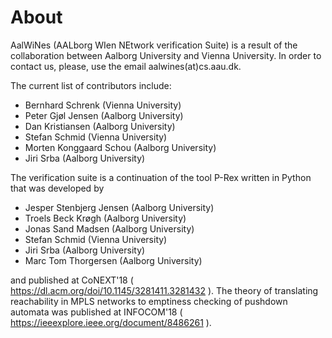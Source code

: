# About

AalWiNes (AALborg WIen NEtwork verification Suite) is a result of the collaboration between Aalborg University and Vienna University. In order to contact us, please, use the email aalwines(at)cs.aau.dk.

The current list of contributors include:

* Bernhard Schrenk (Vienna University)
* Peter Gjøl Jensen (Aalborg University)
* Dan Kristiansen (Aalborg University)
* Stefan Schmid (Vienna University)
* Morten Konggaard Schou (Aalborg University)
* Jiri Srba (Aalborg University)

The verification suite is a continuation of the tool P-Rex written in Python that was developed by

* Jesper Stenbjerg Jensen (Aalborg University)
* Troels Beck Krøgh (Aalborg University)
* Jonas Sand Madsen (Aalborg University)
* Stefan Schmid (Vienna University)
* Jiri Srba (Aalborg University)
* Marc Tom Thorgersen (Aalborg University)

and published at CoNEXT'18 ( https://dl.acm.org/doi/10.1145/3281411.3281432 ). 
The theory of translating reachability in MPLS networks to emptiness checking of pushdown automata was published at INFOCOM'18 ( https://ieeexplore.ieee.org/document/8486261 ).
